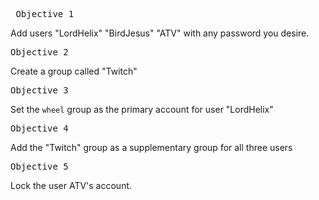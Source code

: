 <pre> Objective 1 </pre>
Add users "LordHelix" "BirdJesus" "ATV"  with any password you desire.
		
<pre>Objective 2 </pre>
Create a group called "Twitch"

<pre>Objective 3 </pre>
Set the `wheel` group as the primary account for user "LordHelix"  

<pre>Objective 4 </pre>
Add the "Twitch" group as a supplementary group for all three users
	
<pre>Objective 5</pre>
Lock the user ATV's account. 
	

